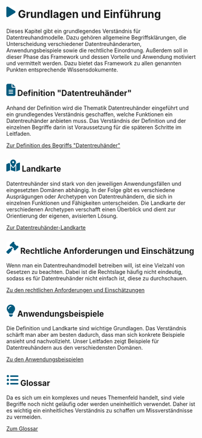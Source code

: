 # ![](../assets/images/play.svg) Grundlagen und Einführung

Dieses Kapitel gibt ein grundlegendes Verständnis für Datentreuhandmodelle. Dazu gehören allgemeine Begriffsklärungen, die Unterscheidung verschiedener Datentreuhänderarten, Anwendungsbeispiele sowie die rechtliche Einordnung. Außerdem soll in dieser Phase das Framework und dessen Vorteile und Anwendung motiviert und vermittelt werden. Dazu bietet das Framework zu allen genannten Punkten entsprechende Wissensdokumente.

## ![](../assets/images/document.svg) Definition "Datentreuhänder"
Anhand der Definition wird die Thematik Datentreuhänder eingeführt und ein grundlegendes Verständnis geschaffen, welche Funktionen ein Datentreuhänder anbieten muss. Das Verständnis der Definition und der einzelnen Begriffe darin ist Voraussetzung für die späteren Schritte im Leitfaden.

[Zur Definition des Begriffs "Datentreuhänder"](Definition)


## ![](../assets/images/map.svg) Landkarte
Datentreuhänder sind stark von den jeweiligen Anwendungsfällen und eingesetzten Domänen abhängig. In der Folge gibt es verschiedene Ausprägungen oder Archetypen von Datentreuhändern, die sich in einzelnen Funktionen und Fähigkeiten unterscheiden. Die Landkarte der verschiedenen Archetypen verschafft einen Überblick und dient zur Orientierung der eigenen, avisierten Lösung.

[Zur Datentreuhänder-Landkarte](Landkarte)

## ![](../assets/images/gavel.svg) Rechtliche Anforderungen und Einschätzung
Wenn man ein Datentreuhandmodell betreiben will, ist eine Vielzahl von Gesetzen zu beachten. Dabei ist die Rechtslage häufig nicht eindeutig, sodass es für Datentreuhänder nicht einfach ist, diese zu durchschauen. 

[Zu den rechtlichen Anforderungen und Einschätzungen](Rechtliche%20Anforderungen%20und%20Einsch%C3%A4tzungen)

## ![](../assets/images/bulb.svg) Anwendungsbeispiele
Die Definition und Landkarte sind wichtige Grundlagen. Das Verständnis schärft man aber am besten dadurch, dass man sich konkrete Beispiele ansieht und nachvollzieht. Unser Leitfaden zeigt Beispiele für Datentreuhändern aus den verschiedensten Domänen.

[Zu den Anwendungsbeispielen](Anwendungsbeispiele)

## ![](../assets/images/list.svg) Glossar 
Da es sich um ein komplexes und neues Themenfeld handelt, sind viele Begriffe noch nicht geläufig oder werden uneinheitlich verwendet. Daher ist es wichtig ein einheitliches Verständnis zu schaffen um Missverständnisse zu vermeiden. 

[Zum Glossar](Glossar)